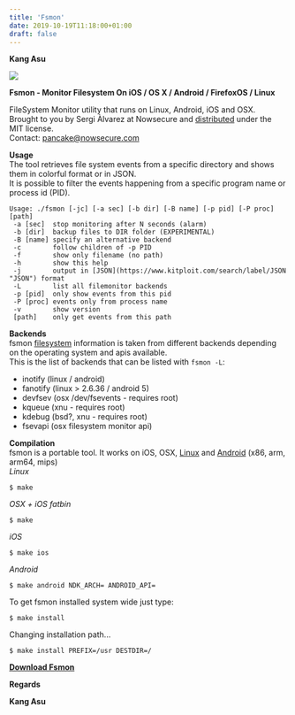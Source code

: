 ```yaml
---
title: 'Fsmon'
date: 2019-10-19T11:18:00+01:00
draft: false
---
```


**Kang Asu**

[![](https://1.bp.blogspot.com/-tNHshsJvu70/XaWeF2TAdJI/AAAAAAAABvA/FZDjqjMR5MIRawkVUnkismaYXb84RWvuwCLcBGAsYHQ/s320/filesystem-monitor-tool-for-ios-and-android.jpg)](https://1.bp.blogspot.com/-tNHshsJvu70/XaWeF2TAdJI/AAAAAAAABvA/FZDjqjMR5MIRawkVUnkismaYXb84RWvuwCLcBGAsYHQ/s1600/filesystem-monitor-tool-for-ios-and-android.jpg)

**Fsmon - Monitor Filesystem On iOS / OS X / Android / FirefoxOS / Linux**

FileSystem Monitor utility that runs on Linux, Android, iOS and OSX.  
Brought to you by Sergi Àlvarez at Nowsecure and [distributed](https://www.kitploit.com/search/label/Distributed "distributed") under the MIT license.  
Contact: [pancake@nowsecure.com](mailto:pancake@nowsecure.com "pancake@nowsecure.com")

  
**Usage**  
The tool retrieves file system events from a specific directory and shows them in colorful format or in JSON.  
It is possible to filter the events happening from a specific program name or process id (PID).

```
Usage: ./fsmon [-jc] [-a sec] [-b dir] [-B name] [-p pid] [-P proc] [path]  
 -a [sec]  stop monitoring after N seconds (alarm)  
 -b [dir]  backup files to DIR folder (EXPERIMENTAL)  
 -B [name] specify an alternative backend  
 -c        follow children of -p PID  
 -f        show only filename (no path)  
 -h        show this help  
 -j        output in [JSON](https://www.kitploit.com/search/label/JSON "JSON") format  
 -L        list all filemonitor backends  
 -p [pid]  only show events from this pid  
 -P [proc] events only from process name  
 -v        show version  
 [path]    only get events from this path
```

  
**Backends**  
fsmon [filesystem](https://www.kitploit.com/search/label/Filesystem "filesystem") information is taken from different backends depending on the operating system and apis available.  
This is the list of backends that can be listed with `fsmon -L`:

*   inotify (linux / android)
*   fanotify (linux > 2.6.36 / android 5)
*   devfsev (osx /dev/fsevents - requires root)
*   kqueue (xnu - requires root)
*   kdebug (bsd?, xnu - requires root)
*   fsevapi (osx filesystem monitor api)

  
**Compilation**  
fsmon is a portable tool. It works on iOS, OSX, [Linux](https://www.kitploit.com/search/label/Linux "Linux") and [Android](https://www.kitploit.com/search/label/Android "Android") (x86, arm, arm64, mips)  
_Linux_

```
$ make
```

_OSX + iOS fatbin_

```
$ make
```

_iOS_

```
$ make ios
```

_Android_

```
$ make android NDK_ARCH= ANDROID_API=
```

To get fsmon installed system wide just type:

```
$ make install
```

Changing installation path...

```
$ make install PREFIX=/usr DESTDIR=/
```

  

**[Download Fsmon](https://github.com/nowsecure/fsmon "Download Fsmon")**

**Regards**

**Kang Asu**
